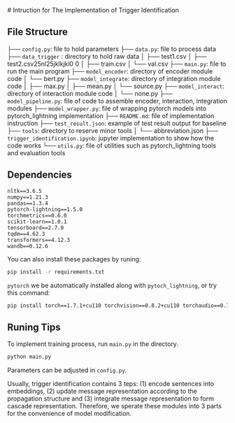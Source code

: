 ﻿

﻿﻿# Intruction for The Implementation of Trigger Identification

## File Structure

├── `config.py`: file to hold parameters
├── `data.py`: file to process data
├── `data_trigger` : directory to hold raw data
│   ├── test1.csv
│   ├── test2.csv25nl25jklkjkl0
0
│   ├── train.csv
│   └── val.csv
├── `main.py`: file to run the main program
├── `model_encoder`: directory of encoder module code
│   └── bert.py
├── `model_integrate`: directory of integration module code
│   ├── max.py
│   ├── mean.py
│   └── source.py
├── `model_interact`: directory of interaction module code
│   └── none.py
├── `model_pipeline.py`: file of code to assemble encoder, interaction, integration modules
├── `model_wrapper.py`: file of wrapping pytorch models into pytorch_lightning implementation
├── `README.md`: file of implementation instruction
├── `test_result.json`: example of test result output for baseline
├── `tools`: directory to reserve minor tools
│   └── abbreviation.json
├── `trigger_identification.ipynb`: jupyter implementation to show how the code works
└── `utils.py`: file of utilities such as pytorch_lightning tools and evaluation tools

## Dependencies

```
nltk==3.6.5
numpy==1.21.3
pandas==1.3.4
pytorch-lightning==1.5.0
torchmetrics==0.6.0
scikit-learn==1.0.1
tensorboard==2.7.0
tqdm==4.62.3
transformers==4.12.3
wandb==0.12.6
```

You can also install these packages by runing:

```bash
pip install -r requirements.txt
```

`pytorch` we be automatically installed along with `pytoch_lightning`, or try this command:

```bash
pip install torch==1.7.1+cu110 torchvision==0.8.2+cu110 torchaudio==0.7.2 -f https://download.pytorch.org/whl/torch_stable.html
```

## Runing Tips

To implement training process, run `main.py` in the directory.

```bash
python main.py
```

Parameters can be adjusted in `config.py`.

Usually, trigger identification contains 3 teps: (1) encode sentences into embeddings, (2) update message representation according to the propagation structure and (3) integrate message representation to form cascade representation. Therefore, we sperate these modules into 3 parts for the convenience of model modification.

